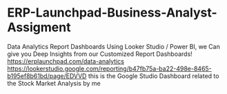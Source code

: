 # ERP-Launchpad-Business-Analyst-Assigment
Data Analytics Report Dashboards  Using Looker Studio / Power BI, we Can give you Deep Insights from our Customized Report Dashboards!  https://erplaunchpad.com/data-analytics 
https://lookerstudio.google.com/reporting/b47fb75a-ba22-498e-8465-b195ef8b61bd/page/EDVVD
this is the Google Studio Dashboard related to the Stock Market Analysis by me
